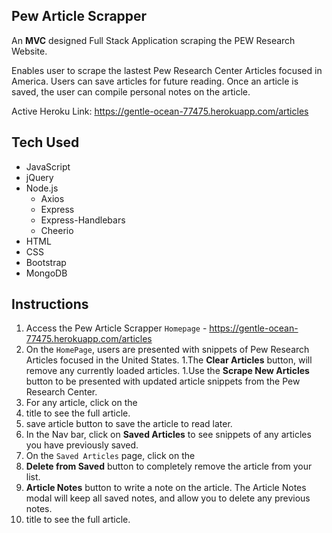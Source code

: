 ## Pew Article Scrapper

An **MVC** designed Full Stack Application scraping the PEW Research Website.

Enables user to scrape the lastest Pew Research Center Articles focused in America. Users can save articles for future reading. Once an article is saved, the user can compile personal notes on the article.

Active Heroku Link: https://gentle-ocean-77475.herokuapp.com/articles

## Tech Used
* JavaScript
* jQuery
* Node.js
  * Axios
  * Express
  * Express-Handlebars
  * Cheerio
* HTML
* CSS
* Bootstrap
* MongoDB

## Instructions
1. Access the Pew Article Scrapper `Homepage` - https://gentle-ocean-77475.herokuapp.com/articles
1. On the `HomePage`, users are presented with snippets of Pew Research Articles focused in the United States.
   1.The **Clear Articles** button, will remove any currently loaded articles.
   1.Use the **Scrape New Articles** button to be presented with updated article snippets from the Pew Research Center.
1. For any article, click on the
  1. title to see the full article.
  1. save article button to save the article to read later.
1. In the Nav bar, click on **Saved Articles** to see snippets of any articles you have previously saved.
1. On the `Saved Articles` page, click on the
  1. **Delete from Saved** button to completely remove the article from your list.
  1. **Article Notes** button to write a note on the article.  The Article Notes modal will keep all saved notes, and allow you to delete any previous notes.
  1. title to see the full article.

